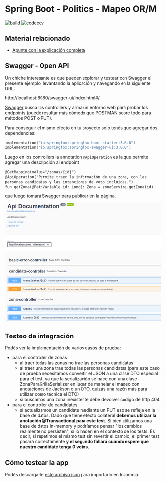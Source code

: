 
# Spring Boot - Politics - Mapeo OR/M

[![build](https://github.com/uqbar-project/eg-politics-springboot-kotlin/actions/workflows/build.yml/badge.svg?branch=master)](https://github.com/uqbar-project/eg-politics-springboot/actions/workflows/build.yml) [![codecov](https://codecov.io/gh/uqbar-project/eg-politics-springboot-kotlin/branch/master/graph/badge.svg)](https://codecov.io/gh/uqbar-project/eg-politics-springboot-kotlin)

## Material relacionado

- [Apunte con la explicación completa](https://docs.google.com/document/d/13vAmPKbWfWpRWze3AhLwnCHfWktfIIXnju3PD_tzyW4/edit)

## Swagger - Open API

Un chiche interesante es que pueden explorar y testear con Swagger el presente ejemplo, levantando la aplicación y navegando en la siguiente URL:

http://localhost:8080/swagger-ui/index.html#/

[Swagger](https://swagger.io/) busca los controllers y arma un entorno web para probar los endpoints (puede resultar más cómodo que POSTMAN sobre todo para métodos POST o PUT).

Para conseguir el mismo efecto en tu proyecto solo tenés que agregar dos dependencias:

```kts
implementation("io.springfox:springfox-boot-starter:3.0.0")
implementation("io.springfox:springfox-swagger-ui:3.0.0")
```

Luego en los controllers la annotation `@ApiOperation` es la que permite agregar una descripción al endpoint

```xtend
@GetMapping(value="/zonas/{id}")
@ApiOperation("Permite traer la información de una zona, con las personas candidatas y las intenciones de voto incluidas.")
fun getZona(@PathVariable id: Long): Zona = zonaService.getZona(id)
```

que luego tomará Swagger para publicar en la página.

![swagger](./images/swagger.png)

## Testeo de integración

Podés ver la implementación de varios casos de prueba:

- para el controller de zonas
    - al traer todas las zonas no trae las personas candidatas
    - al traer una zona trae todas las personas candidatas (para este caso de prueba necesitamos convertir el JSON a una clase DTO especial para el test, ya que la serialización se hace con una clase ZonaParaGrillaSerializer en lugar de manejar el mapeo con anotaciones de Jackson o un DTO, quizás una razón más para utilizar como técnica el DTO)
    - si buscamos una zona inexistente debe devolver código de http 404
- para el controller de candidates
    - si actualizamos un candidate mediante un PUT eso se refleja en la base de datos. Dado que tiene efecto colateral **debemos utilizar la anotación @Transactional para este test**. Si bien utilizamos una base de datos in-memory y podríamos pensar "los cambios realmente no persisten", sí lo hacen en el contexto de los tests. Es decir, si repetimos el mismo test sin revertir el cambio, el primer test pasará correctamente **y el segundo fallará cuando espere que nuestro candidate tenga 0 votos**.
  
## Cómo testear la app

Podés descargarte [este archivo json](Insomnia_Politics.json) para importarlo en Insomnia.
